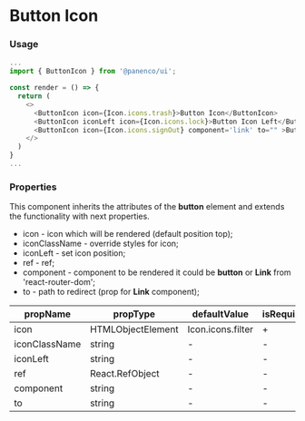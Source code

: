 # Button Icon

### Usage

```js
...
import { ButtonIcon } from '@panenco/ui';

const render = () => {
  return (
    <>
      <ButtonIcon icon={Icon.icons.trash}>Button Icon</ButtonIcon>
      <ButtonIcon iconLeft icon={Icon.icons.lock}>Button Icon Left</ButtonIcon>
      <ButtonIcon icon={Icon.icons.signOut} component='link' to="" >Button Icon Left</ButtonIcon>
    </>
  )
}
...
```

### Properties

This component inherits the attributes of the **button** element and extends the functionality with next properties.

- icon - icon which will be rendered (default position top);
- iconClassName - override styles for icon;
- iconLeft - set icon position;
- ref - ref;
- component - component to be rendered it could be **button** or **Link** from 'react-router-dom';
- to - path to redirect (prop for **Link** component);

| propName      | propType          | defaultValue      | isRequired |
| ------------- | ----------------- | ----------------- | ---------- |
| icon          | HTMLObjectElement | Icon.icons.filter | +          |
| iconClassName | string            | -                 | -          |
| iconLeft      | string            | -                 | -          |
| ref           | React.RefObject   | -                 | -          |
| component     | string            | -                 | -          |
| to            | string            | -                 | -          |
